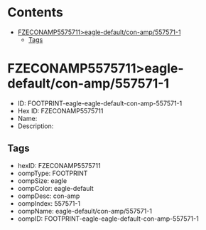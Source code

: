 



Contents
========

* [FZECONAMP5575711>eagle-default/con-amp/557571-1](#fzeconamp5575711eagle-defaultcon-amp557571-1)
	* [Tags](#tags)

# FZECONAMP5575711>eagle-default/con-amp/557571-1

- ID: FOOTPRINT-eagle-eagle-default-con-amp-557571-1
- Hex ID: FZECONAMP5575711
- Name: 
- Description: 

## Tags

- hexID: FZECONAMP5575711
- oompType: FOOTPRINT
- oompSize: eagle
- oompColor: eagle-default
- oompDesc: con-amp
- oompIndex: 557571-1
- oompName: eagle-default/con-amp/557571-1
- oompID: FOOTPRINT-eagle-eagle-default-con-amp-557571-1
